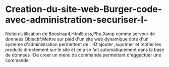 # Creation-du-site-web-Burger-code-avec-administration-securiser-l-
Notion:Utilisation de Boostrap4,Html5,css,Php,Xamp comme serveur de donnees
Objectif:Mettre sur pied d'un site web dynamique dote d'un systeme d'administration permettent de :
-D'ajouter ,suprimer et mofier les produits directement sur le site et cela se fait automatiquement dans la base de donnees
-De creer un menu de commande permettant d'eggectuer une commande  
